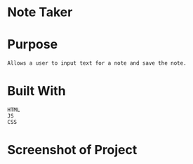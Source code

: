 # Note Taker 

# Purpose
    Allows a user to input text for a note and save the note.
# Built With
    HTML
    JS
    CSS

# Screenshot of Project